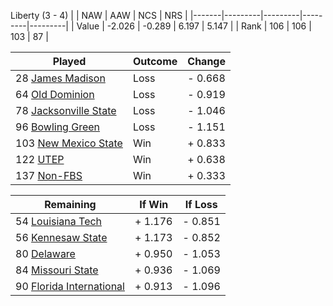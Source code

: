 Liberty (3 - 4)
|       |   NAW   |   AAW   |   NCS   |   NRS   |
|-------|---------|---------|---------|---------|
| Value |  -2.026 |  -0.289 |   6.197 |   5.147 |
| Rank  |     106 |     106 |     103 |      87 |

| Played                    | Outcome    |  Change  |
|---------------------------|------------|----------|
|  28 [James Madison         ](JamesMadison.md)| Loss       | -  0.668 |
|  64 [Old Dominion          ](OldDominion.md)| Loss       | -  0.919 |
|  78 [Jacksonville State    ](JacksonvilleState.md)| Loss       | -  1.046 |
|  96 [Bowling Green         ](BowlingGreen.md)| Loss       | -  1.151 |
| 103 [New Mexico State      ](NewMexicoState.md)| Win        | +  0.833 |
| 122 [UTEP                  ](UTEP.md)| Win        | +  0.638 |
| 137 [Non-FBS               ](NonFBS.md)| Win        | +  0.333 |

| Remaining                 |  If Win  |  If Loss |
|---------------------------|----------|----------|
|  54 [Louisiana Tech        ](LouisianaTech.md)| +  1.176 | -  0.851 |
|  56 [Kennesaw State        ](KennesawState.md)| +  1.173 | -  0.852 |
|  80 [Delaware              ](Delaware.md)| +  0.950 | -  1.053 |
|  84 [Missouri State        ](MissouriState.md)| +  0.936 | -  1.069 |
|  90 [Florida International ](FloridaInternational.md)| +  0.913 | -  1.096 |


